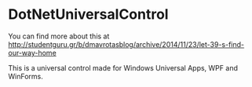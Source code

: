 # DotNetUniversalControl

You can find more about this at http://studentguru.gr/b/dmavrotasblog/archive/2014/11/23/let-39-s-find-our-way-home 

This is a universal control made for Windows Universal Apps, WPF and WinForms. 

